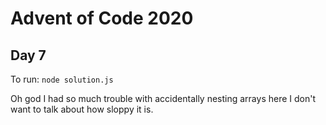 # Advent of Code 2020
## Day 7

To run:
`node solution.js`

Oh god I had so much trouble with accidentally nesting arrays here I don't want to talk about how sloppy it is. 